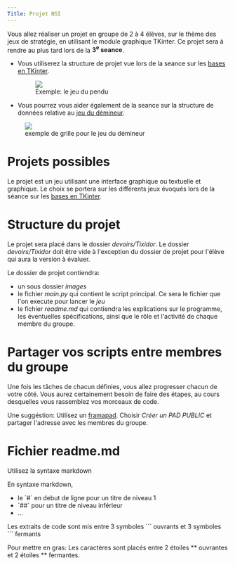 ```yaml
---
Title: Projet NSI
---
```


<p class="rubrik">Vous allez réaliser un projet en groupe de 2 à 4 élèves, sur le thème des jeux de stratégie, en utilisant le module graphique TKinter. Ce projet sera à rendre au plus tard lors de la <b>3<sup>e</sup> seance</b>.

<ul>
  <li>Vous utiliserez la structure de projet vue lors de la seance sur les <a href="/docs/NSI_1/IHM/tkinter1/" target=_blank>bases en TKinter</a>.</li>

<figure><div>
  <img src="../images/pendu.png">
  <figcaption>Exemple: le jeu du pendu</figcaption></div>
</figure>

<li>Vous pourrez vous aider également de la seance sur la structure de données relative au <a href="/docs/NSI_1/IHM/tkinter2/" target=_blank>jeu du démineur</a>.</li>
</ul>

<figure><div>
  <img src="../images/tkinter_mines5.png">
  <figcaption>exemple de grille pour le jeu du démineur</figcaption>
</div>
</figure>

</p>

# Projets possibles
Le projet est un jeu utilisant une interface graphique ou textuelle et graphique. Le choix se portera sur les différents jeux évoqués lors de la séance sur les <a href="/docs/NSI_1/IHM/tkinter1/" target=_blank>bases en TKinter</a>.


# Structure du projet
Le projet sera placé dans le dossier *devoirs/Tixidor*. Le dossier *devoirs/Tixidor* doit être vide à l'exception du dossier de projet pour l'élève qui aura la version à évaluer.

Le dossier de projet contiendra:

* un sous dossier *images*
* le fichier *main.py* qui contient le script principal. Ce sera le fichier que l'on execute pour lancer le *jeu*
* le fichier *readme.md* qui contiendra les explications sur le programme, les éventuelles spécifications, ainsi que le rôle et l'activité de chaque membre du groupe. 

# Partager vos scripts entre membres du groupe
Une fois les tâches de chacun définies, vous allez progresser chacun de votre côté. Vous aurez certainement besoin de faire des étapes, au cours desquelles vous rassemblez vos morceaux de code.

Une suggéstion: Utilisez un <a href="https://framapad.org/abc/fr/" target=_blank>framapad</a>. Choisir *Créer un PAD PUBLIC* et partager l'adresse avec les membres du groupe.

# Fichier readme.md
<p class="rubrik">Utilisez la syntaxe markdown</p>

<p>
En syntaxe markdown, 
  <ul><li>le `#` en debut de ligne pour un titre de niveau 1</li>
    <li>`##` pour un titre de niveau inférieur</li>
    <li>...</li>
  </ul>
</p>
  <p>Les extraits de code sont mis entre 3 symboles ``` ouvrants et 3 symboles ``` fermants</p>
  <p>Pour mettre en gras: Les caractères sont placés entre 2 étoiles ** ouvrantes et 2 étoiles ** fermantes.</p>

